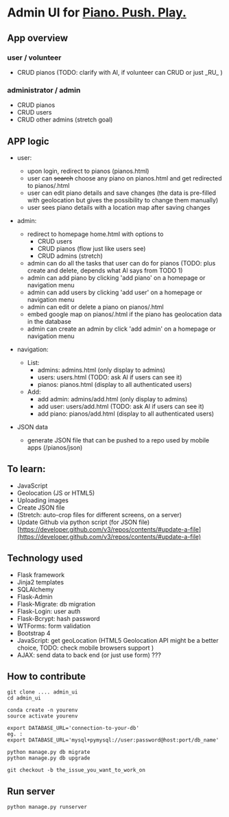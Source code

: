 # Admin UI for [Piano. Push. Play.](http://www.pianopushplay.com)

## App overview
### user / volunteer

 - CRUD pianos (TODO: clarify with Al, if volunteer can CRUD or just \_RU\_ )
### administrator / admin
 - CRUD pianos
 - CRUD users
 - CRUD other admins (stretch goal)


## APP logic
 - user:
    - upon login, redirect to pianos (pianos.html)
    - user can ~~search~~ choose any piano on pianos.html and get redirected to pianos/<piano-name>.html
    - user can edit piano details and save changes (the data is pre-filled with geolocation but gives the possibility to change them manually)
    - user sees piano details with a location map after saving changes

- admin:
    - redirect to homepage home.html with options to 
      - CRUD users
      - CRUD pianos (flow just like users see)
      - CRUD admins (stretch)
    - admin can do all the tasks that user can do for pianos (TODO: plus create and delete, depends what Al says from TODO 1)
    - admin can add piano by clicking 'add piano' on a homepage or navigation menu 
    - admin can add users by clicking 'add user' on a homepage or navigation menu 
    - admin can edit or delete a piano on pianos/<piano-name>.html
    - embed google map on pianos/<piano-name>.html if the piano has geolocation data in the database
    - admin can create an admin by click 'add admin' on a homepage or navigation menu
- navigation:

    - List:	
        - admins: admins.html (only display to admins)
        - users: users.html (TODO: ask Al if users can see it)
        - pianos: pianos.html (display to all authenticated users)
    - Add:
        - add admin: admins/add.html (only display to admins)
        - add user: users/add.html (TODO: ask Al if users can see it)
        - add piano: pianos/add.html (display to all authenticated users)
- JSON data
    - generate JSON file that can be pushed to a repo used by mobile apps (/pianos/json) 

## To learn:

* JavaScript
* Geolocation (JS or HTML5)
* Uploading images
* Create JSON file
* (Stretch: auto-crop files for different screens, on a server)
* Update Github via python script (for JSON file) [https://developer.github.com/v3/repos/contents/#update-a-file](https://developer.github.com/v3/repos/contents/#update-a-file) 



## Technology used

- Flask framework
- Jinja2 templates 
- SQLAlchemy
- Flask-Admin
- Flask-Migrate: db migration
- Flask-Login: user auth
- Flask-Bcrypt: hash password
- WTForms: form validation
- Bootstrap 4 
- JavaScript: get geoLocation (HTML5 Geolocation API might be a better choice, TODO: check mobile browsers support )
- AJAX: send data to back end (or just use form) ???


## How to contribute
```
git clone .... admin_ui
cd admin_ui

conda create -n yourenv
source activate yourenv

export DATABASE_URL='connection-to-your-db'
eg. :
export DATABASE_URL='mysql+pymysql://user:password@host:port/db_name'

python manage.py db migrate
python manage.py db upgrade

git checkout -b the_issue_you_want_to_work_on
```

## Run server
```
python manage.py runserver 
```
